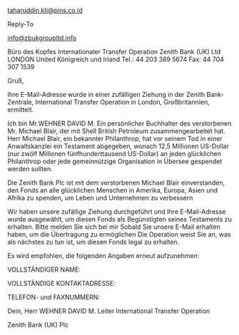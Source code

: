taharuddin.kti@pins.co.id

Reply-To

info@zbukgroupltd.info



Büro des Kopfes
Internationaler Transfer
Operation Zenith Bank
(UK) Ltd LONDON United
Königreich und Irland
Tel.: 44 203 389 5674
Fax: 44 704 307 1539

Gruß,

Ihre E-Mail-Adresse wurde in einer zufälligen Ziehung in der Zenith Bank-Zentrale, International Transfer Operation in London, Großbritannien, ermittelt.

Ich bin Mr.WEHNER DAVID M. Ein persönlicher Buchhalter des verstorbenen Mr. Michael Blair, der mit Shell British Petroleum zusammengearbeitet hat. Herr Michael Blair, ein bekannter Philanthrop, hat vor seinem Tod in einer Anwaltskanzlei ein Testament abgegeben, wonach 12,5 Millionen US-Dollar (nur zwölf Millionen fünfhunderttausend US-Dollar) an jeden glücklichen Philanthrop oder jede gemeinnützige Organisation in Übersee gespendet werden sollten.

Die Zenith Bank Plc ist mit dem verstorbenen Michael Blair einverstanden, den Fonds an alle glücklichen Menschen in Amerika, Europa, Asien und Afrika zu spenden, um Leben und Unternehmen zu verbessern

Wir haben unsere zufällige Ziehung durchgeführt und Ihre E-Mail-Adresse wurde ausgewählt, um diesen Fonds als Begünstigten seines Testaments zu erhalten. Bitte melden Sie sich bei mir
Sobald Sie unsere E-Mail erhalten haben, um die Übertragung zu ermöglichen
Die Operation weist Sie an, was als nächstes zu tun ist, um diesen Fonds legal zu erhalten.

Es wird empfohlen, die folgenden Angaben erneut aufzunehmen:

VOLLSTÄNDIGER NAME:

VOLLSTÄNDIGE KONTAKTADRESSE:

TELEFON- und FAXNUMMERN:

Dein,
Herr WEHNER DAVID M.
Leiter International Transfer Operation



Zenith Bank (UK) Plc